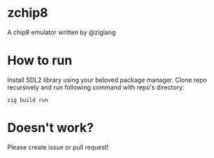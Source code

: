 # zchip8
A chip8 emulator written by @ziglang

# How to run
Install SDL2 library using your beloved package manager.
Clone repo recursively and run following command with repo's directory:
```zig
zig build run
```

# Doesn't work?
Please create issue or pull request!
